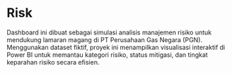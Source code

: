 # Risk
Dashboard ini dibuat sebagai simulasi analisis manajemen risiko untuk mendukung lamaran magang di PT Perusahaan Gas Negara (PGN). Menggunakan dataset fiktif, proyek ini menampilkan visualisasi interaktif di Power BI untuk memantau kategori risiko, status mitigasi, dan tingkat keparahan risiko secara efisien.
